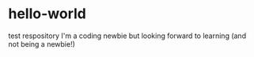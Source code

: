 # hello-world
test respository
I'm a coding newbie but looking forward to learning (and not being a newbie!)
